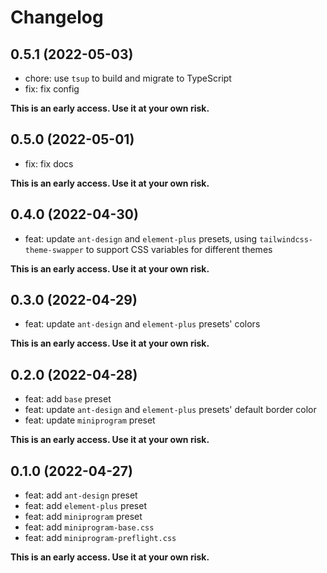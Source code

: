 # Changelog

## 0.5.1 (2022-05-03)

- chore: use `tsup` to build and migrate to TypeScript
- fix: fix config

**This is an early access. Use it at your own risk.**

## 0.5.0 (2022-05-01)

- fix: fix docs

**This is an early access. Use it at your own risk.**

## 0.4.0 (2022-04-30)

- feat: update `ant-design` and `element-plus` presets, using `tailwindcss-theme-swapper` to support CSS variables for different themes

**This is an early access. Use it at your own risk.**

## 0.3.0 (2022-04-29)

- feat: update `ant-design` and `element-plus` presets' colors

**This is an early access. Use it at your own risk.**

## 0.2.0 (2022-04-28)

- feat: add `base` preset
- feat: update `ant-design` and `element-plus` presets' default border color
- feat: update `miniprogram` preset

**This is an early access. Use it at your own risk.**

## 0.1.0 (2022-04-27)

- feat: add `ant-design` preset
- feat: add `element-plus` preset
- feat: add `miniprogram` preset
- feat: add `miniprogram-base.css`
- feat: add `miniprogram-preflight.css`

**This is an early access. Use it at your own risk.**
